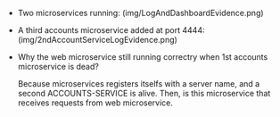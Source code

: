 - Two microservices running:
(img/LogAndDashboardEvidence.png)

- A third accounts microservice added at port 4444:
(img/2ndAccountServiceLogEvidence.png)

- Why the web microservice still running correctry when 1st accounts microservice is dead?

    Because microservices registers itselfs with a server name, and a second ACCOUNTS-SERVICE is alive.
    Then, is this microservice that receives requests from web microservice.